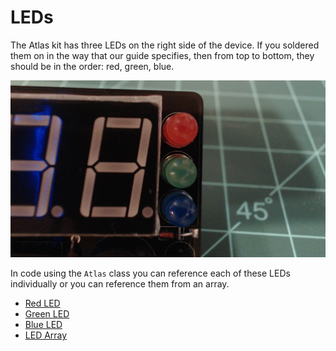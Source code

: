 # LEDs

The Atlas kit has three LEDs on the right side of the device. If you soldered them on in the way that our guide specifies, then from top to bottom, they should be in the order: red, green, blue.

![leds](../assets/leds.jpg)

In code using the `Atlas` class you can reference each of these LEDs individually or you can reference them from an array.

- [Red LED](./red_led.md)
- [Green LED](./green_led.md)
- [Blue LED](./blue_led.md)
- [LED Array](./led_array.md)